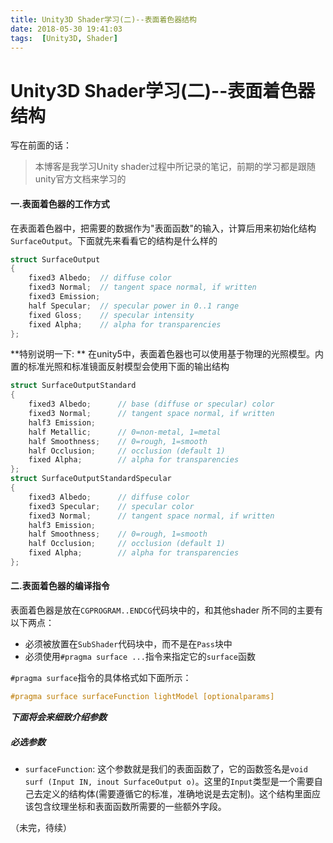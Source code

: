 ```yaml
---
title: Unity3D Shader学习(二)--表面着色器结构
date: 2018-05-30 19:41:03
tags:  [Unity3D, Shader]
---
```

# Unity3D Shader学习(二)--表面着色器结构

写在前面的话：
> 本博客是我学习Unity shader过程中所记录的笔记，前期的学习都是跟随unity官方文档来学习的

#### 一.表面着色器的工作方式
在表面着色器中，把需要的数据作为"表面函数"的输入，计算后用来初始化结构`SurfaceOutput`。下面就先来看看它的结构是什么样的
```c
struct SurfaceOutput
{
    fixed3 Albedo;  // diffuse color
    fixed3 Normal;  // tangent space normal, if written
    fixed3 Emission;
    half Specular;  // specular power in 0..1 range
    fixed Gloss;    // specular intensity
    fixed Alpha;    // alpha for transparencies
};
```
**特别说明一下: ** 在unity5中，表面着色器也可以使用基于物理的光照模型。内置的标准光照和标准镜面反射模型会使用下面的输出结构
```c
struct SurfaceOutputStandard
{
    fixed3 Albedo;      // base (diffuse or specular) color
    fixed3 Normal;      // tangent space normal, if written
    half3 Emission;
    half Metallic;      // 0=non-metal, 1=metal
    half Smoothness;    // 0=rough, 1=smooth
    half Occlusion;     // occlusion (default 1)
    fixed Alpha;        // alpha for transparencies
};
struct SurfaceOutputStandardSpecular
{
    fixed3 Albedo;      // diffuse color
    fixed3 Specular;    // specular color
    fixed3 Normal;      // tangent space normal, if written
    half3 Emission;
    half Smoothness;    // 0=rough, 1=smooth
    half Occlusion;     // occlusion (default 1)
    fixed Alpha;        // alpha for transparencies
};
```
#### 二.表面着色器的编译指令
表面着色器是放在`CGPROGRAM..ENDCG`代码块中的，和其他shader 所不同的主要有以下两点：
+ 必须被放置在`SubShader`代码块中，而不是在`Pass`块中
+ 必须使用`#pragma surface ...`指令来指定它的`surface`函数

`#pragma surface`指令的具体格式如下面所示：
```c
#pragma surface surfaceFunction lightModel [optionalparams]
```

***下面将会来细致介绍参数***

##### 必选参数
+ `surfaceFunction`: 这个参数就是我们的表面函数了，它的函数签名是`void surf (Input IN, inout SurfaceOutput o)`。这里的`Input`类型是一个需要自己去定义的结构体(需要遵循它的标准，准确地说是去定制)。这个结构里面应该包含纹理坐标和表面函数所需要的一些额外字段。


（未完，待续）
